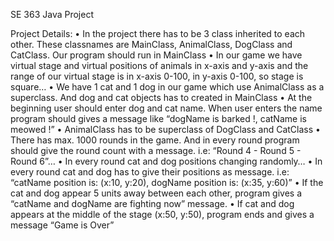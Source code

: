 SE 363 Java Project

Project Details: 
• In the project there has to be 3 class inherited to each other. These classnames are MainClass, 
AnimalClass, DogClass and CatClass. Our program should run in MainClass 
• In our game we have virtual stage and virtual positions of animals in x-axis and y-axis and the range of 
our virtual stage is in x-axis 0-100, in y-axis 0-100, so stage is square… 
• We have 1 cat and 1 dog in our game which use AnimalClass as a superclass. And dog and cat objects 
has to created in MainClass 
• At the beginning user should enter dog and cat name. When user enters the name program should 
gives a message like “dogName is barked !, catName is meowed !” 
• AnimalClass has to be superclass of DogClass and CatClass 
• There has max. 1000 rounds in the game. And in every round program should give the round count with 
a message. i.e: “Round 4 - Round 5 - Round 6”… 
• In every round cat and dog positions changing randomly… 
• In every round cat and dog has to give their positions as message. i.e: “catName position is: 
(x:10, y:20), dogName position is: (x:35, y:60)” 
• If the cat and dog appear 5 units away between each other, program gives a “catName and dogName 
are fighting now” message. 
• If cat and dog appears at the middle of the stage (x:50, y:50), program ends and gives a message “Game 
is Over”

